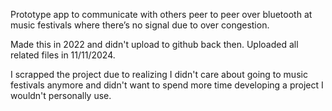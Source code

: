Prototype app to communicate with others peer to peer over bluetooth at music festivals where there’s no signal due to over congestion.

Made this in 2022 and didn't upload to github back then. 
Uploaded all related files in 11/11/2024.

I scrapped the project due to realizing I didn't care about going to music festivals anymore and didn't want to spend more time developing a project I wouldn't personally use. 

